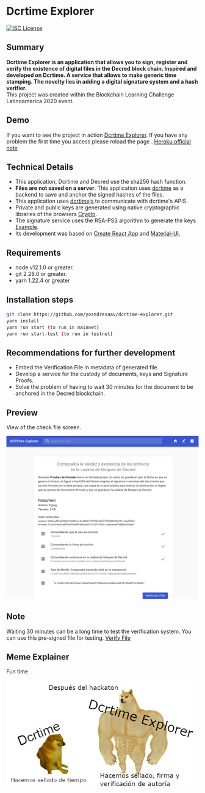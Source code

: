 Dcrtime Explorer
==========

[![ISC License](https://img.shields.io/badge/license-ISC-blue.svg)](http://copyfree.org)

## Summary

**Dcrtime Explorer is an application that allows you to sign, register and verify the existence of digital files in the Decred block chain. Inspired and developed on Dcrtime. A service that allows to make generic time stamping. The novelty lies in adding a digital signature system and a hash verifier.**  
This project was created within the Blockchain Learning Challenge Latinoamerica 2020 event.

## Demo

If you want to see the project in action [Dcrtime Explorer](https://dcrtime-explorer.herokuapp.com/).
If you have any problem the first time you access please reload the page . [Heroku official note](https://devcenter.heroku.com/articles/dynos#dyno-sleeping)

## Technical Details

- This application, Dcrtime and Decred use the sha256 hash function.
- **Files are not saved on a server**. This application uses 
[dcrtime](https://github.com/decred/dcrtime) as a backend to save and anchor the signed hashes of the files.
- This application uses [dcrtimejs](https://github.com/tiagoalvesdulce/dcrtimejs) to communicate with dcrtime's APIS.
- Private and public keys are generated using native cryptographic libraries of the browsers [Crypto](https://developer.mozilla.org/es/docs/Web/API/Crypto).
- The signature service uses the RSA-PSS algorithm to generate the keys [Example](https://github.com/diafygi/webcrypto-examples#rsa-pss).
- Its development was based on [Create React App](https://github.com/facebook/create-react-app) and [Material-UI](https://material-ui.com/).

## Requirements

- node v12.1.0 or greater.
- git 2.28.0 or greater.
- yarn 1.22.4 or greater
## Installation steps
```bash
git clone https://github.com/yoandresaav/dcrtime-explorer.git
yarn install
yarn run start (to run in mainnet)
yarn run start-test (to run in testnet)
```
## Recommendations for further development

- Embed the Verification File in metadata of generated file.
- Develop a service for the custody of documents, keys and Signature Proofs.
- Solve the problem of having to wait 30 minutes for the document to be anchored in the Decred blockchain.

## Preview

View of the check file screen.

![](/preview.png)

## Note

Waiting 30 minutes can be a long time to test the verification system. You can use this pre-signed file for testing. [Verify File](/Firmed-0.jpeg.json)

## Meme Explainer

Fun time

![](/meme-dcrtime-explorer.png)